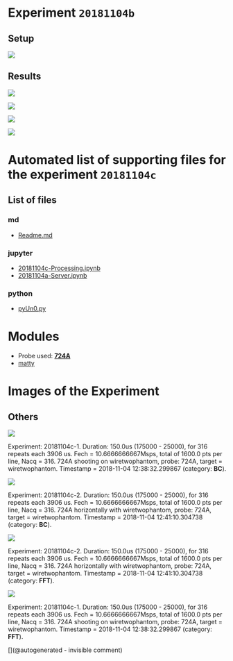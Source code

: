 # Experiment `20181104b`

## Setup

![](/matty/20181104c/photos/P_20181104_134129.jpg)

## Results

![](/matty/20181104c/images/2DArray_20181104c-1.jpg)

![](/matty/20181104c/images/2DArray_20181104c-2.jpg)

![](/matty/20181104c/images/Spectrum_20181104c-1.jpg)

![](/matty/20181104c/images/Spectrum_20181104c-2.jpg)


# Automated list of supporting files for the __experiment `20181104c`__

## List of files

### md

* [Readme.md](/matty/20181104c/Readme.md)


### jupyter

* [20181104c-Processing.ipynb](/matty/20181104c/20181104c-Processing.ipynb)
* [20181104a-Server.ipynb](/matty/20181104c/20181104a-Server.ipynb)


### python

* [pyUn0.py](/matty/20181104c/pyUn0.py)





# Modules

* Probe used: __[724A](/include/probes/auto/724A.md)__
* [matty](/matty/)




# Images of the Experiment

## Others

![](/matty/20181104c/images/2DArray_20181104c-1.jpg)

Experiment: 20181104c-1. Duration: 150.0us (175000 - 25000), for 316 repeats each 3906 us. Fech = 10.6666666667Msps, total of 1600.0 pts per line, Nacq = 316. 724A shooting on wiretwophantom, probe: 724A, target = wiretwophantom. Timestamp = 2018-11-04 12:38:32.299867 (category: __BC__).

![](/matty/20181104c/images/2DArray_20181104c-2.jpg)

Experiment: 20181104c-2. Duration: 150.0us (175000 - 25000), for 316 repeats each 3906 us. Fech = 10.6666666667Msps, total of 1600.0 pts per line, Nacq = 316. 724A horizontally with wiretwophantom, probe: 724A, target = wiretwophantom. Timestamp = 2018-11-04 12:41:10.304738 (category: __BC__).

![](/matty/20181104c/images/Spectrum_20181104c-2.jpg)

Experiment: 20181104c-2. Duration: 150.0us (175000 - 25000), for 316 repeats each 3906 us. Fech = 10.6666666667Msps, total of 1600.0 pts per line, Nacq = 316. 724A horizontally with wiretwophantom, probe: 724A, target = wiretwophantom. Timestamp = 2018-11-04 12:41:10.304738 (category: __FFT__).

![](/matty/20181104c/images/Spectrum_20181104c-1.jpg)

Experiment: 20181104c-1. Duration: 150.0us (175000 - 25000), for 316 repeats each 3906 us. Fech = 10.6666666667Msps, total of 1600.0 pts per line, Nacq = 316. 724A shooting on wiretwophantom, probe: 724A, target = wiretwophantom. Timestamp = 2018-11-04 12:38:32.299867 (category: __FFT__).










[](@autogenerated - invisible comment)